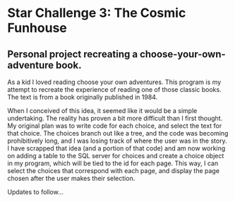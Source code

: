 # **Star Challenge 3: The Cosmic Funhouse**

## Personal project recreating a choose-your-own-adventure book.

As a kid I loved reading choose your own adventures.  This program is my attempt to recreate the experience of reading one of those classic books.  The text is from a book originally published in 1984.  

When I conceived of this idea, it seemed like it would be a simple undertaking.  The reality has proven a bit more difficult than I first thought.  My original plan was to write code for each choice, and select the text for that choice.  The choices branch out like a tree, and the code was becoming prohibitively long, and I was losing track of where the user was in the story. I have scrapped that idea (and a portion of that code) and am now working on adding a table to the SQL server for choices and create a choice object in my program, which will be tied to the id for each page.  This way, I can select the choices that correspond with each page, and display the page chosen after the user makes their selection.

Updates to follow...
